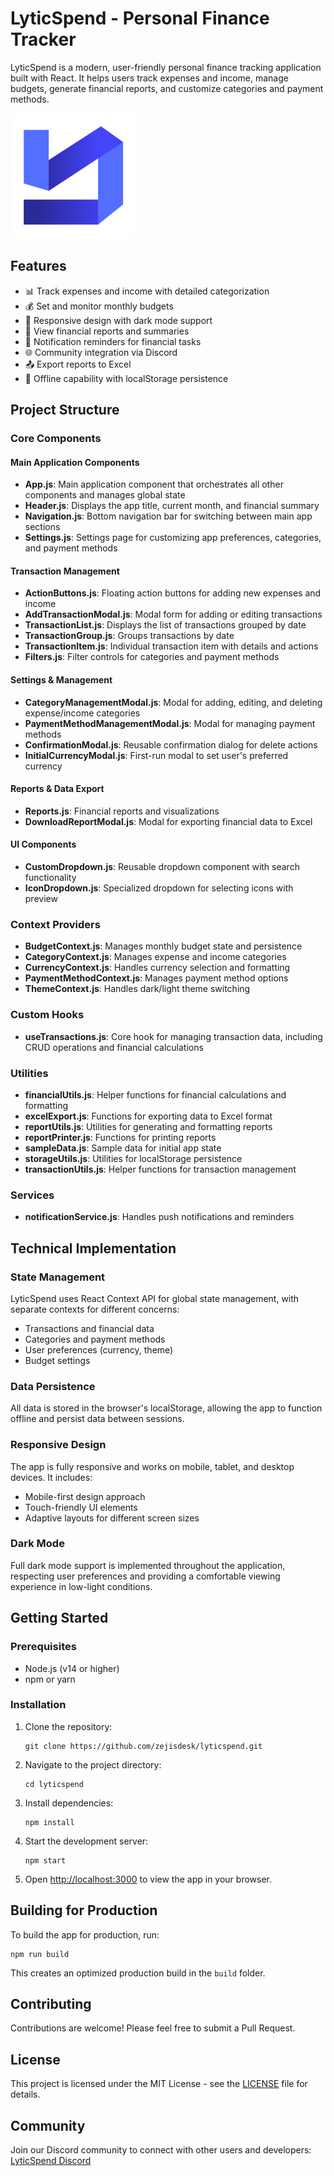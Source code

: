 # LyticSpend - Personal Finance Tracker

LyticSpend is a modern, user-friendly personal finance tracking application built with React. It helps users track expenses and income, manage budgets, generate financial reports, and customize categories and payment methods.

![LyticSpend Logo](/public/app_logo.svg)

## Features

- 📊 Track expenses and income with detailed categorization
- 💰 Set and monitor monthly budgets
- 📱 Responsive design with dark mode support
- 📅 View financial reports and summaries
- 🔔 Notification reminders for financial tasks
- 🌐 Community integration via Discord
- 📤 Export reports to Excel
- 🔄 Offline capability with localStorage persistence

## Project Structure

### Core Components

#### Main Application Components

- **App.js**: Main application component that orchestrates all other components and manages global state
- **Header.js**: Displays the app title, current month, and financial summary
- **Navigation.js**: Bottom navigation bar for switching between main app sections
- **Settings.js**: Settings page for customizing app preferences, categories, and payment methods

#### Transaction Management

- **ActionButtons.js**: Floating action buttons for adding new expenses and income
- **AddTransactionModal.js**: Modal form for adding or editing transactions
- **TransactionList.js**: Displays the list of transactions grouped by date
- **TransactionGroup.js**: Groups transactions by date
- **TransactionItem.js**: Individual transaction item with details and actions
- **Filters.js**: Filter controls for categories and payment methods

#### Settings & Management

- **CategoryManagementModal.js**: Modal for adding, editing, and deleting expense/income categories
- **PaymentMethodManagementModal.js**: Modal for managing payment methods
- **ConfirmationModal.js**: Reusable confirmation dialog for delete actions
- **InitialCurrencyModal.js**: First-run modal to set user's preferred currency

#### Reports & Data Export

- **Reports.js**: Financial reports and visualizations
- **DownloadReportModal.js**: Modal for exporting financial data to Excel

#### UI Components

- **CustomDropdown.js**: Reusable dropdown component with search functionality
- **IconDropdown.js**: Specialized dropdown for selecting icons with preview

### Context Providers

- **BudgetContext.js**: Manages monthly budget state and persistence
- **CategoryContext.js**: Manages expense and income categories
- **CurrencyContext.js**: Handles currency selection and formatting
- **PaymentMethodContext.js**: Manages payment method options
- **ThemeContext.js**: Handles dark/light theme switching

### Custom Hooks

- **useTransactions.js**: Core hook for managing transaction data, including CRUD operations and financial calculations

### Utilities

- **financialUtils.js**: Helper functions for financial calculations and formatting
- **excelExport.js**: Functions for exporting data to Excel format
- **reportUtils.js**: Utilities for generating and formatting reports
- **reportPrinter.js**: Functions for printing reports
- **sampleData.js**: Sample data for initial app state
- **storageUtils.js**: Utilities for localStorage persistence
- **transactionUtils.js**: Helper functions for transaction management

### Services

- **notificationService.js**: Handles push notifications and reminders

## Technical Implementation

### State Management

LyticSpend uses React Context API for global state management, with separate contexts for different concerns:

- Transactions and financial data
- Categories and payment methods
- User preferences (currency, theme)
- Budget settings

### Data Persistence

All data is stored in the browser's localStorage, allowing the app to function offline and persist data between sessions.

### Responsive Design

The app is fully responsive and works on mobile, tablet, and desktop devices. It includes:

- Mobile-first design approach
- Touch-friendly UI elements
- Adaptive layouts for different screen sizes

### Dark Mode

Full dark mode support is implemented throughout the application, respecting user preferences and providing a comfortable viewing experience in low-light conditions.

## Getting Started

### Prerequisites

- Node.js (v14 or higher)
- npm or yarn

### Installation

1. Clone the repository:
   ```
   git clone https://github.com/zejisdesk/lyticspend.git
   ```

2. Navigate to the project directory:
   ```
   cd lyticspend
   ```

3. Install dependencies:
   ```
   npm install
   ```

4. Start the development server:
   ```
   npm start
   ```

5. Open [http://localhost:3000](http://localhost:3000) to view the app in your browser.

## Building for Production

To build the app for production, run:

```
npm run build
```

This creates an optimized production build in the `build` folder.

## Contributing

Contributions are welcome! Please feel free to submit a Pull Request.

## License

This project is licensed under the MIT License - see the [LICENSE](LICENSE) file for details.

## Community

Join our Discord community to connect with other users and developers:
[LyticSpend Discord](https://discord.gg/4zQjrgJxep)
